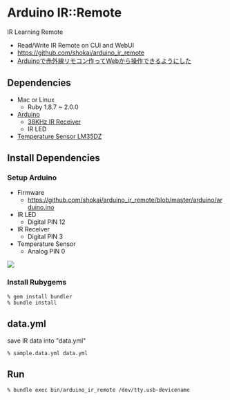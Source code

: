 Arduino IR::Remote
==================
IR Learning Remote

- Read/Write IR Remote on CUI and WebUI
- https://github.com/shokai/arduino_ir_remote
- [Arduinoで赤外線リモコン作ってWebから操作できるようにした](http://shokai.org/blog/archives/8012)

Dependencies
------------
- Mac or Linux
  - Ruby 1.8.7 ~ 2.0.0
- [Arduino](http://arduino.cc)
  - [38KHz IR Receiver](http://akizukidenshi.com/catalog/g/gI-00614/)
  - IR LED
- [Temperature Sensor LM35DZ](http://akizukidenshi.com/catalog/g/gI-00116/)


Install Dependencies
--------------------

### Setup Arduino

- Firmware
  - https://github.com/shokai/arduino_ir_remote/blob/master/arduino/arduino.ino
- IR LED
  - Digital PIN 12
- IR Receiver
  - Digital PIN 3
- Temperature Sensor
  - Analog PIN 0

<img src="http://farm8.staticflickr.com/7282/9343246881_4bccff6386.jpg">

### Install Rubygems

    % gem install bundler
    % bundle install


data.yml
--------

save IR data into "data.yml"

    % sample.data.yml data.yml


Run
---

    % bundle exec bin/arduino_ir_remote /dev/tty.usb-devicename
